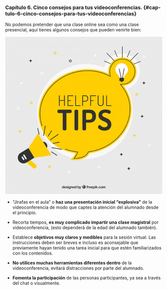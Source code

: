 ### Capítulo 6\. Cinco consejos para tus videoconferencias. {#cap-tulo-6-cinco-consejos-para-tus-videoconferencias}

No podemos pretender que una clase online sea como una clase presencial, aquí tienes algunos consejos que pueden venirte bien:

![](images/m4image49.png)

*   “Jirafas en el aula” o **haz una presentación inicial “explosiva”** de la videoconferencia de modo que captes la atención del alumnado desde el principio.

*   Recorta tiempos, **es muy complicado impartir una clase magistral** por videoconferencia, (esto dependerá de la edad del alumnado también).

*   Establece **objetivos muy claros y medibles** para la sesión virtual. Las instrucciones deben ser breves e incluso es aconsejable que previamente hayan tenido una tarea inicial para que estén familiarizados con los contenidos.

*   **No utilices muchas herramientas diferentes dentro** de la videoconferencia, evitará distracciones por parte del alumnado.

*   **Fomenta la participación** de las personas participantes, ya sea a través del chat o visualmente.